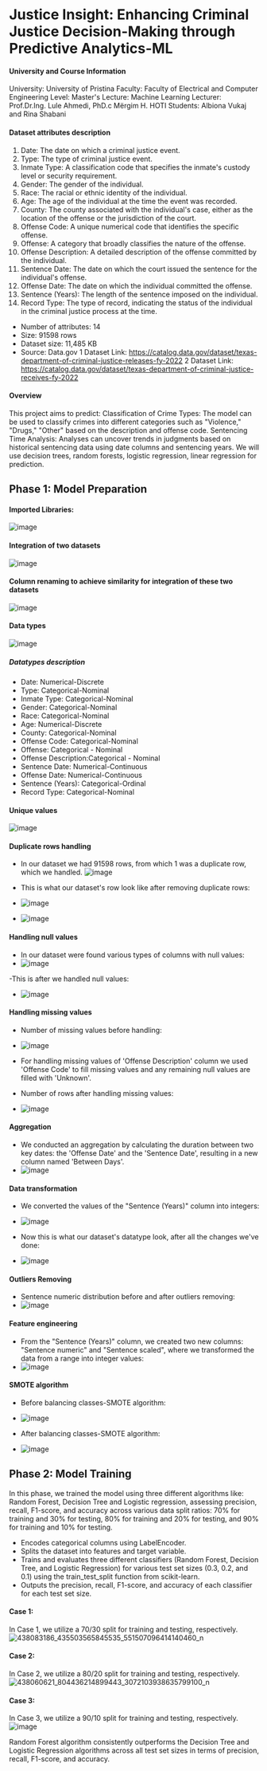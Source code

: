 # Justice Insight: Enhancing Criminal Justice Decision-Making through Predictive Analytics-ML

#### University and Course Information

University: University of Pristina
Faculty: Faculty of Electrical and Computer Engineering
Level: Master's
Lecture: Machine Learning
Lecturer: Prof.Dr.Ing. Lule Ahmedi, PhD.c Mërgim H. HOTI
Students: Albiona Vukaj and Rina Shabani

#### Dataset attributes description
1.	Date: The date on which a criminal justice event.
2.	Type: The type of criminal justice event.
3.	Inmate Type: A classification code that specifies the inmate's custody level or security requirement.
4.	Gender: The gender of the individual.
5.	Race: The racial or ethnic identity of the individual.
6.	Age: The age of the individual at the time the event was recorded.
7.	County: The county associated with the individual's case, either as the location of the offense or the jurisdiction of the court.
8.	Offense Code: A unique numerical code that identifies the specific offense.
9.	Offense: A category that broadly classifies the nature of the offense.
10.	Offense Description: A detailed description of the offense committed by the individual.
11.	Sentence Date: The date on which the court issued the sentence for the individual's offense.
12.	Offense Date: The date on which the individual committed the offense.
13.	Sentence (Years): The length of the sentence imposed on the individual.
14.	Record Type: The type of record, indicating the status of the individual in the criminal justice process at the time.

- Number of attributes: 14 
- Size: 91598 rows
- Dataset size: 11,485 KB
- Source: Data.gov 
1 Dataset Link: https://catalog.data.gov/dataset/texas-department-of-criminal-justice-releases-fy-2022
2 Dataset Link: https://catalog.data.gov/dataset/texas-department-of-criminal-justice-receives-fy-2022

#### Overview
This project aims to predict:
Classification of Crime Types: The model can be used to classify crimes into different categories such as "Violence," "Drugs," "Other" based on the description and offense code.
Sentencing Time Analysis: Analyses can uncover trends in judgments based on historical sentencing data using date columns and sentencing years.
We will use decision trees, random forests, logistic regression, linear regression for prediction.

## Phase 1: Model Preparation
#### Imported Libraries:
![image](https://github.com/Albiona00/CriminalJustice-ML/assets/74986994/d6e388cb-7501-4e2b-91b6-777bd0d28028)

#### Integration of two datasets
![image](https://github.com/Albiona00/CriminalJustice-ML/assets/74986994/fa62cf7e-3ef1-4628-8b9b-b13861648dc9)


#### Column renaming to achieve similarity for integration of these two datasets
![image](https://github.com/Albiona00/CriminalJustice-ML/assets/74986994/af74aea1-7043-4b25-8f24-a23d158fb93b)


#### Data types
![image](https://github.com/Albiona00/CriminalJustice-ML/assets/74986994/a9d741b9-c3b0-45f4-ac28-6a372dc912ac)

##### Datatypes description
- Date: Numerical-Discrete	
- Type: Categorical-Nominal	
- Inmate Type: Categorical-Nominal	
- Gender: Categorical-Nominal	
- Race: Categorical-Nominal	
- Age: Numerical-Discrete	
- County: Categorical-Nominal
- Offense Code: Categorical-Nominal	
- Offense: Categorical - Nominal	
- Offense Description:Categorical - Nominal	
- Sentence Date: Numerical-Continuous	
- Offense Date: Numerical-Continuous	
- Sentence (Years): Categorical-Ordinal	
- Record Type: Categorical-Nominal

#### Unique values
![image](https://github.com/Albiona00/CriminalJustice-ML/assets/74986994/f2af4036-98a9-467d-bece-74c8a0644296)


#### Duplicate rows handling
- In our dataset we had 91598 rows, from which 1 was a duplicate row, which we handled.
  ![image](https://github.com/Albiona00/CriminalJustice-ML/assets/74986994/4e5ce3d0-3268-4702-b038-d541eadf873b)

- This is what our dataset's row look like after removing duplicate rows:
- ![image](https://github.com/Albiona00/CriminalJustice-ML/assets/74986994/3fd53a03-9829-4096-8310-0eafb76cecc9)

- ![image](https://github.com/Albiona00/CriminalJustice-ML/assets/74986994/b38ab94c-ef2f-4303-a873-b454c48e8690)

#### Handling null values
- In our dataset were found various types of columns with null values:
- ![image](https://github.com/Albiona00/CriminalJustice-ML/assets/74986994/e82ff7b7-0105-4c2d-bb44-877fc4f9eaa5)

-This is after we handled null values:
- ![image](https://github.com/Albiona00/CriminalJustice-ML/assets/74986994/f08c71f9-fd8b-4456-9a4b-dc2b0cd66cd6)


#### Handling missing values
- Number of missing values before handling:
- ![image](https://github.com/Albiona00/CriminalJustice-ML/assets/74986994/2414f766-7db2-4813-8fa8-303af9467fb6)

- For handling missing values of 'Offense Description' column we used 'Offense Code' to fill missing values and any remaining null values are filled with 'Unknown'.
- Number of rows after handling missing values:
- ![image](https://github.com/Albiona00/CriminalJustice-ML/assets/74986994/6de68eba-d5ad-4e71-87e6-5691eced9671)


#### Aggregation
- We conducted an aggregation by calculating the duration between two key dates: the 'Offense Date' and the 'Sentence Date', resulting in a new column named 'Between Days'.
- ![image](https://github.com/Albiona00/CriminalJustice-ML/assets/74986994/2c658467-f1b4-4b21-95f5-b0a1f2f1b1fa)


#### Data transformation
- We converted the values of the "Sentence (Years)" column into integers:
- ![image](https://github.com/Albiona00/CriminalJustice-ML/assets/74986994/9d4013c6-5069-4ff9-9258-f0dba92722fa)

- Now this is what our dataset's datatype look, after all the changes we've done:
- ![image](https://github.com/Albiona00/CriminalJustice-ML/assets/74986994/e6f5d6c7-9cb2-4d3f-8916-d19f0c091082)


#### Outliers Removing
- Sentence numeric distribution before and after outliers removing:
- ![image](https://github.com/Albiona00/CriminalJustice-ML/assets/74986994/2189b39d-6ec3-41a5-8e9e-a892ed85ba3e)


#### Feature engineering
- From the "Sentence (Years)" column, we created two new columns: "Sentence numeric" and "Sentence scaled", where we transformed the data from a range into integer values:
- ![image](https://github.com/Albiona00/CriminalJustice-ML/assets/74986994/a02c2bfd-0a0f-4a7f-87e4-2e23b919df36)


#### SMOTE algorithm
- Before balancing classes-SMOTE algorithm:
- ![image](https://github.com/Albiona00/CriminalJustice-ML/assets/74986994/69791c2e-d7b7-40ea-83ea-5480b7983486)

- After balancing classes-SMOTE algorithm:
- ![image](https://github.com/Albiona00/CriminalJustice-ML/assets/74986994/ffa3a316-c90b-4f0a-a18a-e1868dba49c8)

## Phase 2: Model Training

In this phase, we trained the model using three different algorithms like: Random Forest, Decision Tree and Logistic regression, assessing precision, recall, F1-score, and accuracy across various data split ratios: 70% for training and 30% for testing, 80% for training and 20% for testing, and 90% for training and 10% for testing.

- Encodes categorical columns using LabelEncoder.
- Splits the dataset into features and target variable.
- Trains and evaluates three different classifiers (Random Forest, Decision Tree, and Logistic Regression) for various test set sizes (0.3, 0.2, and 0.1) using the train_test_split function from scikit-learn.
- Outputs the precision, recall, F1-score, and accuracy of each classifier for each test set size. 

#### Case 1: <br />
In Case 1, we utilize a 70/30 split for training and testing, respectively. <br />
![438083186_435503565845535_551507096414140460_n](https://github.com/Albiona00/CriminalJustice-ML/assets/150968383/7d5ed3f0-5d90-4392-8ea6-1040c7d509f6)

#### Case 2: <br />
In Case 2, we utilize a 80/20 split for training and testing, respectively. <br />
![438060621_804436214899443_3072103938635799100_n](https://github.com/Albiona00/CriminalJustice-ML/assets/150968383/f0c26e72-249a-4f06-97d7-e1396b7808bb)

#### Case 3: <br />
In Case 3, we utilize a 90/10 split for training and testing, respectively. <br />
![image](https://github.com/Albiona00/CriminalJustice-ML/assets/150968383/000624ba-d585-4ff4-9577-d0d04110d6fe)

Random Forest algorithm consistently outperforms the Decision Tree and Logistic Regression algorithms across all test set sizes in terms of precision, recall, F1-score, and accuracy.



